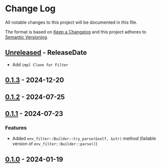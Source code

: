 # Change Log
All notable changes to this project will be documented in this file.

The format is based on [Keep a Changelog](https://keepachangelog.com/)
and this project adheres to [Semantic Versioning](https://semver.org/).

<!-- next-header -->
## [Unreleased] - ReleaseDate

- Add `impl Clone for Filter`

## [0.1.3] - 2024-12-20

## [0.1.2] - 2024-07-25

## [0.1.1] - 2024-07-23

### Features

- Added `env_filter::Builder::try_parse(&self, &str)` method (failable version of `env_filter::Builder::parse()`)

## [0.1.0] - 2024-01-19

<!-- next-url -->
[Unreleased]: https://github.com/rust-cli/env_logger/compare/env_filter-v0.1.3...HEAD
[0.1.3]: https://github.com/rust-cli/env_logger/compare/env_filter-v0.1.2...env_filter-v0.1.3
[0.1.2]: https://github.com/rust-cli/env_logger/compare/env_filter-v0.1.1...env_filter-v0.1.2
[0.1.1]: https://github.com/rust-cli/env_logger/compare/env_filter-v0.1.0...env_filter-v0.1.1
[0.1.0]: https://github.com/rust-cli/env_logger/compare/b4a2c304c16d1db4a2998f24c00e00c0f776113b...env_filter-v0.1.0
